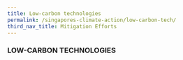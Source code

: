 ```yaml
---
title: Low-carbon technologies
permalink: /singapores-climate-action/low-carbon-tech/
third_nav_title: Mitigation Efforts
---
```


### LOW-CARBON TECHNOLOGIES


